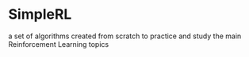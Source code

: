 # SimpleRL 
a set of algorithms created from scratch to practice and study the main Reinforcement Learning topics